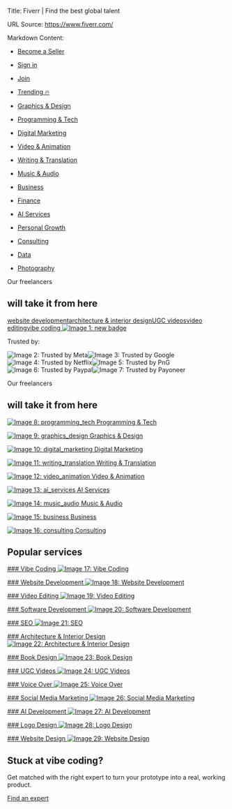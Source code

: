 Title: Fiverr | Find the best global talent

URL Source: https://www.fiverr.com/

Markdown Content:
[](https://www.fiverr.com/?source=top_nav)

*   [Become a Seller](https://www.fiverr.com/start_selling?source=top_nav)
*   [Sign in](https://www.fiverr.com/login?source=top_nav)
*   [Join](https://www.fiverr.com/join?source=top_nav)

*   [Trending 🔥](https://www.fiverr.com/categories/trending)
*   [Graphics & Design](https://www.fiverr.com/categories/graphics-design?source=category_tree)
*   [Programming & Tech](https://www.fiverr.com/categories/programming-tech?source=category_tree)
*   [Digital Marketing](https://www.fiverr.com/categories/online-marketing?source=category_tree)
*   [Video & Animation](https://www.fiverr.com/categories/video-animation?source=category_tree)
*   [Writing & Translation](https://www.fiverr.com/categories/writing-translation?source=category_tree)
*   [Music & Audio](https://www.fiverr.com/categories/music-audio?source=category_tree)
*   [Business](https://www.fiverr.com/categories/business?source=category_tree)
*   [Finance](https://www.fiverr.com/categories/finance?source=category_tree)
*   [AI Services](https://www.fiverr.com/categories/ai-services)
*   [Personal Growth](https://www.fiverr.com/categories/lifestyle?source=category_tree)
*   [Consulting](https://www.fiverr.com/categories/consulting-services)
*   [Data](https://www.fiverr.com/categories/data?source=category_tree)
*   [Photography](https://www.fiverr.com/categories/photography?source=category_tree)

Our freelancers 

will take it from here
----------------------------------------

[website development](https://www.fiverr.com/categories/programming-tech/website-development?source=header_lohp)[architecture & interior design](https://www.fiverr.com/categories/graphics-design/architectural-design-services?source=header_lohp)[UGC videos](https://www.fiverr.com/categories/video-animation/ugc-videos?source=header_lohp)[video editing](https://www.fiverr.com/categories/video-animation/video-editing?source=header_lohp)[vibe coding ![Image 1: new badge](https://fiverr-res.cloudinary.com/image/upload/f_auto,q_auto/v1/attachments/generic_asset/asset/f8167f07b6b6330e59f6570a81dc1c5d-1750155286113/badge_new_gradient.png)](https://www.fiverr.com/vibe_coding?source=header_lohp)

Trusted by:

![Image 2: Trusted by Meta](https://fiverr-res.cloudinary.com/npm-assets/@fiverr/logged_out_homepage_perseus/meta.ff37dd3.svg)![Image 3: Trusted by Google](https://fiverr-res.cloudinary.com/npm-assets/@fiverr/logged_out_homepage_perseus/google.e74f4d9.svg)![Image 4: Trusted by Netflix](https://fiverr-res.cloudinary.com/npm-assets/@fiverr/logged_out_homepage_perseus/netflix.b310314.svg)![Image 5: Trusted by PnG](https://fiverr-res.cloudinary.com/npm-assets/@fiverr/logged_out_homepage_perseus/pg.22fca85.svg)![Image 6: Trusted by Paypal](https://fiverr-res.cloudinary.com/npm-assets/@fiverr/logged_out_homepage_perseus/paypal.d398de5.svg)![Image 7: Trusted by Payoneer](https://fiverr-res.cloudinary.com/npm-assets/@fiverr/logged_out_homepage_perseus/payoneer.7c1170d.svg)

Our freelancers 

will take it from here
----------------------------------------

[![Image 8: programming_tech](https://fiverr-res.cloudinary.com/npm-assets/@fiverr/logged_out_homepage_perseus/programming-tech-thin.56382a2.svg) Programming & Tech](https://www.fiverr.com/categories/programming-tech?source=hplo_cat_sec_TOP&pos=1)

[![Image 9: graphics_design](https://fiverr-res.cloudinary.com/npm-assets/@fiverr/logged_out_homepage_perseus/graphics-design-thin.ff38893.svg) Graphics & Design](https://www.fiverr.com/categories/graphics-design?source=hplo_cat_sec_TOP&pos=2)

[![Image 10: digital_marketing](https://fiverr-res.cloudinary.com/npm-assets/@fiverr/logged_out_homepage_perseus/digital-marketing-thin.68edb44.svg) Digital Marketing](https://www.fiverr.com/categories/online-marketing?source=hplo_cat_sec_TOP&pos=3)

[![Image 11: writing_translation](https://fiverr-res.cloudinary.com/npm-assets/@fiverr/logged_out_homepage_perseus/writing-translation-thin.fd3699b.svg) Writing & Translation](https://www.fiverr.com/categories/writing-translation?source=hplo_cat_sec_TOP&pos=4)

[![Image 12: video_animation](https://fiverr-res.cloudinary.com/npm-assets/@fiverr/logged_out_homepage_perseus/video-animation-thin.9d3f24d.svg) Video & Animation](https://www.fiverr.com/categories/video-animation?source=hplo_cat_sec_TOP&pos=5)

[![Image 13: ai_services](https://fiverr-res.cloudinary.com/npm-assets/@fiverr/logged_out_homepage_perseus/ai-services-thin.104f389.svg) AI Services](https://www.fiverr.com/categories/ai-services?source=hplo_cat_sec_TOP&pos=6)

[![Image 14: music_audio](https://fiverr-res.cloudinary.com/npm-assets/@fiverr/logged_out_homepage_perseus/music-audio-thin.43a9801.svg) Music & Audio](https://www.fiverr.com/categories/music-audio?source=hplo_cat_sec_TOP&pos=7)

[![Image 15: business](https://fiverr-res.cloudinary.com/npm-assets/@fiverr/logged_out_homepage_perseus/business-thin.885e68e.svg) Business](https://www.fiverr.com/categories/business?source=hplo_cat_sec_TOP&pos=8)

[![Image 16: consulting](https://fiverr-res.cloudinary.com/npm-assets/@fiverr/logged_out_homepage_perseus/consulting-thin.d5547ff.svg) Consulting](https://www.fiverr.com/categories/consulting-services?source=hplo_cat_sec_TOP&pos=9)

Popular services
----------------

[### Vibe Coding ![Image 17: Vibe Coding](https://fiverr-res.cloudinary.com/q_auto,f_auto,w_188,dpr_1.0/v1/attachments/generic_asset/asset/4bcc801c556c499e911d5579c898700d-1750061715400/vibe_coding.png)](https://www.fiverr.com/vibe_coding?source=hplo_subcat_first_step&pos=1)

[### Website Development ![Image 18: Website Development](https://fiverr-res.cloudinary.com/q_auto,f_auto,w_188,dpr_1.0/v1/attachments/generic_asset/asset/798403f5b92b1b5af997acc704a3d21c-1702465156477/website-development.png)](https://www.fiverr.com/categories/programming-tech/website-development?source=hplo_subcat_first_step&pos=2)

[### Video Editing ![Image 19: Video Editing](https://fiverr-res.cloudinary.com/q_auto,f_auto,w_188,dpr_1.0/v1/attachments/generic_asset/asset/798403f5b92b1b5af997acc704a3d21c-1702465156494/video-editing.png)](https://www.fiverr.com/categories/video-animation/video-editing?source=hplo_subcat_first_step&pos=3)

[### Software Development ![Image 20: Software Development](https://fiverr-res.cloudinary.com/q_auto,f_auto,w_188,dpr_1.0/v1/attachments/generic_asset/asset/798403f5b92b1b5af997acc704a3d21c-1702465156476/software-development.png)](https://www.fiverr.com/categories/programming-tech/software-development?source=hplo_subcat_first_step&pos=4)

[### SEO ![Image 21: SEO](https://fiverr-res.cloudinary.com/q_auto,f_auto,w_188,dpr_1.0/v1/attachments/generic_asset/asset/798403f5b92b1b5af997acc704a3d21c-1702465156488/seo.png)](https://www.fiverr.com/categories/online-marketing/seo-services?source=hplo_subcat_first_step&pos=5)

[### Architecture & Interior Design ![Image 22: Architecture & Interior Design](https://fiverr-res.cloudinary.com/q_auto,f_auto,w_188,dpr_1.0/v1/attachments/generic_asset/asset/798403f5b92b1b5af997acc704a3d21c-1702465156473/architecture-design.png)](https://www.fiverr.com/categories/graphics-design/architectural-design-services?source=hplo_subcat_first_step&pos=6)

[### Book Design ![Image 23: Book Design](https://fiverr-res.cloudinary.com/q_auto,f_auto,w_188,dpr_1.0/v1/attachments/generic_asset/asset/af48c6702af221956ea7adf0055854e6-1745826082297/Book%20Design.png)](https://www.fiverr.com/categories/graphics-design/book-design?source=hplo_subcat_first_step&pos=7)

[### UGC Videos ![Image 24: UGC Videos](https://fiverr-res.cloudinary.com/q_auto,f_auto,w_188,dpr_1.0/v1/attachments/generic_asset/asset/ece24f7f595e2dd44b26567705d1c600-1728279781879/UGC%20Video%20img.png)](https://www.fiverr.com/categories/video-animation/ugc-videos?source=hplo_subcat_first_step&pos=8)

[### Voice Over ![Image 25: Voice Over](https://fiverr-res.cloudinary.com/q_auto,f_auto,w_188,dpr_1.0/v1/attachments/generic_asset/asset/798403f5b92b1b5af997acc704a3d21c-1702465156479/voice-over.png)](https://www.fiverr.com/categories/music-audio/voice-overs?source=hplo_subcat_first_step&pos=9)

[### Social Media Marketing ![Image 26: Social Media Marketing](https://fiverr-res.cloudinary.com/q_auto,f_auto,w_188,dpr_1.0/v1/attachments/generic_asset/asset/798403f5b92b1b5af997acc704a3d21c-1702465156476/social-media-marketing.png)](https://www.fiverr.com/categories/online-marketing/social-marketing?source=hplo_subcat_first_step&pos=10)

[### AI Development ![Image 27: AI Development](https://fiverr-res.cloudinary.com/q_auto,f_auto,w_188,dpr_1.0/v1/attachments/generic_asset/asset/4d23a927c9a0acf93aac6642714de09f-1745826013295/AI%20Development.png)](https://www.fiverr.com/categories/programming-tech/ai-coding?source=hplo_subcat_first_step&pos=11)

[### Logo Design ![Image 28: Logo Design](https://fiverr-res.cloudinary.com/q_auto,f_auto,w_188,dpr_1.0/v1/attachments/generic_asset/asset/798403f5b92b1b5af997acc704a3d21c-1702465156494/logo-design.png)](https://www.fiverr.com/categories/graphics-design/creative-logo-design?source=hplo_subcat_first_step&pos=12)

[### Website Design ![Image 29: Website Design](https://fiverr-res.cloudinary.com/q_auto,f_auto,w_188,dpr_1.0/v1/attachments/generic_asset/asset/9d03d60a4fbbbed75ac139f57819ab74-1745826123751/Website%20Design.png)](https://www.fiverr.com/categories/graphics-design/website-design?source=hplo_subcat_first_step&pos=13)

Stuck at vibe coding?
---------------------

Get matched with the right expert to turn your prototype into a real, working product.

[Find an expert](https://www.fiverr.com/vibe_coding?utm_source=lohp_banner&utm_medium=vibe_coding_banner)
